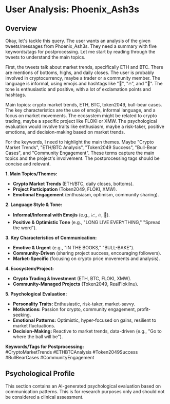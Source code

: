# User Analysis: Phoenix_Ash3s

## Overview

<think>
Okay, let's tackle this query. The user wants an analysis of the given tweets/messages from Phoenix_Ash3s. They need a summary with five keywords/tags for postprocessing. Let me start by reading through the tweets to understand the main topics.

First, the tweets talk about market trends, specifically ETH and BTC. There are mentions of bottoms, highs, and daily closes. The user is probably involved in cryptocurrency, maybe a trader or a community member. The language is informal, using emojis and hashtags like "🤝", "🔥", and "🚀". The tone is enthusiastic and positive, with a lot of exclamation points and hashtags.

Main topics: crypto market trends, ETH, BTC, token2049, bull-bear cases. The key characteristics are the use of emojis, informal language, and a focus on market movements. The ecosystem might be related to crypto trading, maybe a specific project like FLOKI or XMW. The psychological evaluation would involve traits like enthusiasm, maybe a risk-taker, positive emotions, and decision-making based on market trends.

For the keywords, I need to highlight the main themes. Maybe "Crypto Market Trends", "ETH/BTC Analysis", "Token2049 Success", "Bull-Bear Cases", and "Community Engagement". These terms capture the main topics and the project's involvement. The postprocessing tags should be concise and relevant.
</think>

**1. Main Topics/Themes:**  
- **Crypto Market Trends** (ETH/BTC, daily closes, bottoms).  
- **Project Participation** (Token2049, FLOKI, XMW).  
- **Emotional Engagement** (enthusiasm, optimism, community sharing).  

**2. Language Style & Tone:**  
- **Informal/Informal with Emojis** (e.g., 📈, 🔥, 📝).  
- **Positive & Optimistic Tone** (e.g., "LONG LIVE EVERYTHING," "Spread the word").  

**3. Key Characteristics of Communication:**  
- **Emotive & Urgent** (e.g., "IN THE BOOKS," "BULL-BAKE").  
- **Community-Driven** (sharing project success, encouraging followers).  
- **Market-Specific** (focusing on crypto price movements and analysis).  

**4. Ecosystem/Project:**  
- **Crypto Trading & Investment** (ETH, BTC, FLOKI, XMW).  
- **Community-Managed Projects** (Token2049, RealFlokiInu).  

**5. Psychological Evaluation:**  
- **Personality Traits:** Enthusiastic, risk-taker, market-savvy.  
- **Motivations:** Passion for crypto, community engagement, profit-seeking.  
- **Emotional Patterns:** Optimistic, hyper-focused on gains, resilient to market fluctuations.  
- **Decision-Making:** Reactive to market trends, data-driven (e.g., "Go to where the ball will be").  

**Keywords/Tags for Postprocessing:**  
#CryptoMarketTrends #ETHBTCAnalysis #Token2049Success #BullBearCases #CommunityEngagement

## Psychological Profile

This section contains an AI-generated psychological evaluation based on communication patterns. This is for research purposes only and should not be considered a clinical assessment.